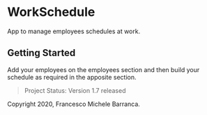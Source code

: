 # WorkSchedule

App to manage employees schedules at work.

## Getting Started

Add your employees on the employees section and then build your schedule as required in the apposite section.

> Project Status: Version 1.7 released

Copyright 2020, Francesco Michele Barranca.
